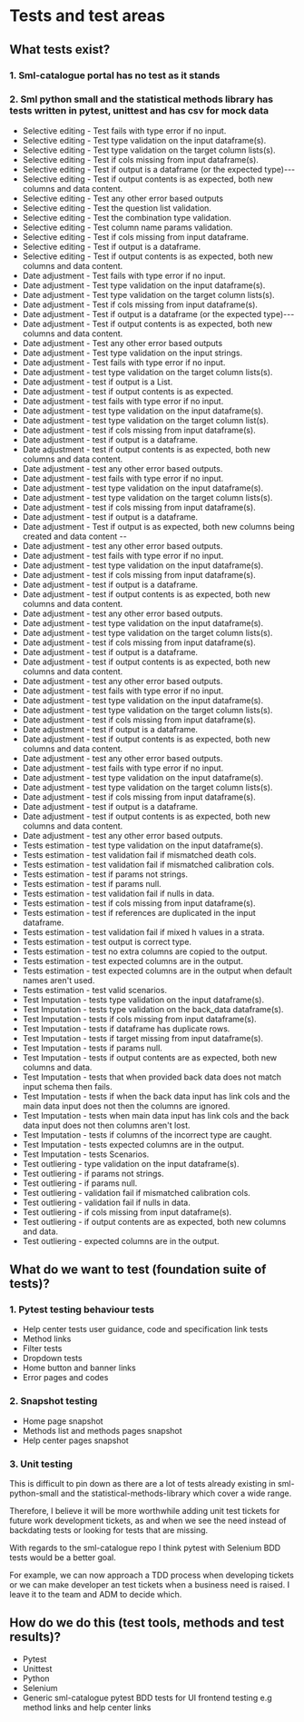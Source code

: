 # Tests and test areas

## What tests exist?

### 1. Sml-catalogue portal has no test as it stands
### 2. Sml python small and the statistical methods library has tests written in pytest, unittest and has csv for mock data
   * Selective editing - Test fails with type error if no input.
   * Selective editing - Test type validation on the input dataframe(s).
   * Selective editing - Test type validation on the target column lists(s).
   * Selective editing - Test if cols missing from input dataframe(s).
   * Selective editing - Test if output is a dataframe (or the expected type)---
   * Selective editing - Test if output contents is as expected, both new columns and data content.
   * Selective editing - Test any other error based outputs
   * Selective editing - Test the question list validation.
   * Selective editing - Test the combination type validation.
   * Selective editing - Test column name params validation.
   * Selective editing - Test if cols missing from input dataframe.
   * Selective editing - Test if output is a dataframe.
   * Selective editing - Test if output contents is as expected, both new columns and data content.
   * Date adjustment - Test fails with type error if no input.
   * Date adjustment - Test type validation on the input dataframe(s).
   * Date adjustment - Test type validation on the target column lists(s).
   * Date adjustment - Test if cols missing from input dataframe(s).
   * Date adjustment - Test if output is a dataframe (or the expected type)---
   * Date adjustment - Test if output contents is as expected, both new columns and data content.
   * Date adjustment - Test any other error based outputs
   * Date adjustment - Test type validation on the input strings.
   * Date adjustment - Test fails with type error if no input.
   * Date adjustment - test type validation on the target column lists(s).
   * Date adjustment - test if output is a List.
   * Date adjustment - test if output contents is as expected.
   * Date adjustment - test fails with type error if no input.
   * Date adjustment - test type validation on the input dataframe(s).
   * Date adjustment - test type validation on the target column list(s).
   * Date adjustment - test if cols missing from input dataframe(s).
   * Date adjustment - test if output is a dataframe.
   * Date adjustment - test if output contents is as expected, both new columns and data content.
   * Date adjustment - test any other error based outputs.
   * Date adjustment - test fails with type error if no input.
   * Date adjustment - test type validation on the input dataframe(s).
   * Date adjustment - test type validation on the target column lists(s).
   * Date adjustment - test if cols missing from input dataframe(s).
   * Date adjustment - test if output is a dataframe.
   * Date adjustment - Test if output is as expected, both new columns being created and data content --
   * Date adjustment - test any other error based outputs.
   * Date adjustment - test fails with type error if no input.
   * Date adjustment - test type validation on the input dataframe(s).
   * Date adjustment - test if cols missing from input dataframe(s).
   * Date adjustment - test if output is a dataframe.
   * Date adjustment - test if output contents is as expected, both new columns and data content.
   * Date adjustment - test any other error based outputs.
   * Date adjustment - test type validation on the input dataframe(s).
   * Date adjustment - test type validation on the target column lists(s).
   * Date adjustment - test if cols missing from input dataframe(s).
   * Date adjustment - test if output is a dataframe.
   * Date adjustment - test if output contents is as expected, both new columns and data content.
   * Date adjustment - test any other error based outputs.
   * Date adjustment - test fails with type error if no input.
   * Date adjustment - test type validation on the input dataframe(s).
   * Date adjustment - test type validation on the target column lists(s).
   * Date adjustment - test if cols missing from input dataframe(s).
   * Date adjustment - test if output is a dataframe.
   * Date adjustment - test if output contents is as expected, both new columns and data content.
   * Date adjustment - test any other error based outputs.
   * Date adjustment - test fails with type error if no input.
   * Date adjustment - test type validation on the input dataframe(s).
   * Date adjustment - test type validation on the target column lists(s).
   * Date adjustment - test if cols missing from input dataframe(s).
   * Date adjustment - test if output is a dataframe.
   * Date adjustment - test if output contents is as expected, both new columns and data content.
   * Date adjustment - test any other error based outputs.
   * Tests estimation - test type validation on the input dataframe(s).
   * Tests estimation - test validation fail if mismatched death cols.
   * Tests estimation - test validation fail if mismatched calibration cols.
   * Tests estimation - test if params not strings.
   * Tests estimation - test if params null.
   * Tests estimation - test validation fail if nulls in data.
   * Tests estimation - test if cols missing from input dataframe(s).
   * Tests estimation - test if references are duplicated in the input dataframe.
   * Tests estimation - test validation fail if mixed h values in a strata.
   * Tests estimation - test output is correct type.
   * Tests estimation - test no extra columns are copied to the output.
   * Tests estimation - test expected columns are in the output.
   * Tests estimation - test expected columns are in the output when default names aren't used.
   * Tests estimation - test valid scenarios.
   * Test Imputation - tests type validation on the input dataframe(s).
   * Test Imputation - tests type validation on the back_data dataframe(s).
   * Test Imputation - tests if cols missing from input dataframe(s).
   * Test Imputation - tests if dataframe has duplicate rows.
   * Test Imputation - tests if target missing from input dataframe(s).
   * Test Imputation - tests if params null.
   * Test Imputation - tests if output contents are as expected, both new columns and data.
   * Test Imputation - tests that when provided back data does not match input schema then fails.
   * Test Imputation - tests if when the back data input has link cols and the main data input does not then the columns are ignored.
   * Test Imputation - tests when main data input has link cols and the back data input does not then columns aren't lost.
   * Test Imputation - tests if columns of the incorrect type are caught.
   * Test Imputation - tests expected columns are in the output.
   * Test Imputation - tests Scenarios.
   * Test outliering - type validation on the input dataframe(s).
   * Test outliering - if params not strings.
   * Test outliering - if params null.
   * Test outliering - validation fail if mismatched calibration cols.
   * Test outliering - validation fail if nulls in data.
   * Test outliering - if cols missing from input dataframe(s).
   * Test outliering - if output contents are as expected, both new columns and data.
   * Test outliering - expected columns are in the output.

## What do we want to test (foundation suite of tests)?
### 1. Pytest testing behaviour tests
   * Help center tests
user guidance, code and specification link tests
   * Method links
   * Filter tests
   * Dropdown tests
   * Home button and banner links
   * Error pages and codes
### 2. Snapshot testing
   * Home page snapshot
   * Methods list and methods pages snapshot
   * Help center pages snapshot
### 3. Unit testing 
 This is difficult to pin down as there are a lot of tests already existing in sml-python-small and the statistical-methods-library which cover a wide range.

 Therefore, I believe it will be more worthwhile adding unit test tickets for future work development tickets, as and when we see the need instead of backdating tests or looking for tests that are missing.

 With regards to the sml-catalogue repo I think pytest with Selenium BDD tests would be a better goal.

 For example, we can now approach a TDD process when developing tickets or we can make developer an test tickets when a business need is raised. I leave it to the team and ADM to decide which.


## How do we do this (test tools, methods and test results)?
   * Pytest
   * Unittest
   * Python
   * Selenium
   * Generic sml-catalogue pytest BDD tests for UI frontend testing e.g method links and help center links 